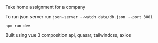 Take home assignment for a company

To run json server run `json-server --watch data/db.json --port 3001`

`npm run dev`

Built using vue 3 composition api, quasar, tailwindcss, axios
